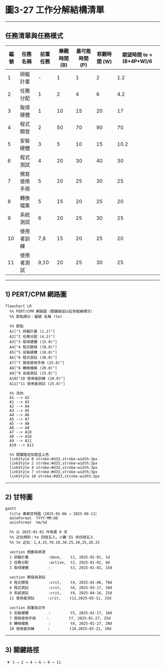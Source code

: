 # 圖3-27 工作分解結構清單
---

## 任務清單與任務模式

| 編號 | 任務名稱 | 前置任務 | 樂觀時間 (B) | 最可能時間 (P) | 悲觀時間 (W) | 期望時間 te = (B+4P+W)/6 | 
|------|-----------|-----------|---------------|----------------|---------------|--------------------------|
| 1 | 研擬計畫 | - | 1 | 1 | 2 | 1.2 | 
| 2 | 任務分配 | 1 | 2 | 4 | 6 | 4.2 |
| 3 | 取得硬體 | 1 | 10 | 15 | 20 | 17 | 
| 4 | 程式開發 | 2 | 50 | 70 | 90 | 70 | 
| 5 | 安裝硬體 | 3 | 5 | 10 | 15 | 10.2 |
| 6 | 程式測試 | 4 | 20 | 30 | 40 | 30 | 
| 7 | 撰寫使用手冊 | 5 | 20 | 25 | 30 | 25 | 
| 8 | 轉換檔案 | 5 | 15 | 20 | 25 | 20 | 
| 9 | 系統測試 | 6 | 20 | 25 | 30 | 25 | 
| 10 | 使用者訓練 | 7,8 | 15 | 20 | 25 | 20 |
| 11 | 使用者測試 | 9,10 | 20 | 25 | 30 | 25 | 
---

## 1) PERT/CPM 網路圖

```mermaid
flowchart LR
  %% PERT/CPM 網路圖（關鍵路徑以紅色粗線標示）
  %% 節點標示：編號 名稱 (te)

  %% 節點
  A1["1 研擬計畫 (1.2)"]
  A2["2 任務分配 (4.2)"]
  A3["3 取得硬體 (15.0)"]
  A4["4 程式開發 (70.0)"]
  A5["5 安裝硬體 (10.0)"]
  A6["6 程式測試 (30.0)"]
  A7["7 撰寫使用手冊 (25.0)"]
  A8["8 轉換檔案 (20.0)"]
  A9["9 系統測試 (25.0)"]
  A10["10 使用者訓練 (20.0)"]
  A11["11 使用者測試 (25.0)"]

  %% 流向
  A1 --> A2
  A1 --> A3
  A2 --> A4
  A3 --> A5
  A4 --> A6
  A5 --> A7
  A5 --> A8
  A6 --> A9
  A7 --> A10
  A8 --> A10
  A9 --> A11
  A10 --> A11

  %% 關鍵路徑加粗並上色
  linkStyle 0 stroke:#d33,stroke-width:3px
  linkStyle 2 stroke:#d33,stroke-width:3px
  linkStyle 4 stroke:#d33,stroke-width:3px
  linkStyle 7 stroke:#d33,stroke-width:3px
  linkStyle 10 stroke:#d33,stroke-width:3px
```
---

## 2) 甘特圖

```mermaid
gantt
  title 專案甘特圖（2025-01-06 → 2025-06-11）
  dateFormat  YYYY-MM-DD
  axisFormat  %m/%d

  %% 以 2025-01-01 作為第 0 天
  %% 近似規則：te 四捨五入，小數 ES 亦四捨五入
  %% te 近似：1,4,15,70,10,30,25,20,25,20,25

  section 規劃與資源
  1 研擬計畫         :done,    t1, 2025-01-01, 1d
  2 任務分配         :active,  t2, 2025-01-02, 4d
  3 取得硬體         :         t3, 2025-01-02, 15d

  section 開發與測試
  4 程式開發         :crit,    t4, 2025-01-06, 70d
  6 程式測試         :crit,    t6, 2025-03-17, 30d
  9 系統測試         :crit,    t9, 2025-04-16, 25d
  11 使用者測試      :crit,    t11,2025-05-11, 25d

  section 部署與文件
  5 安裝硬體         :         t5, 2025-01-17, 10d
  7 撰寫使用手冊     :         t7, 2025-01-27, 25d
  8 轉換檔案         :         t8, 2025-01-27, 20d
  10 使用者訓練      :         t10,2025-02-21, 20d
```
---

## 3) 關鍵路徑

- `1 → 2 → 4 → 6 → 9 → 11`  
